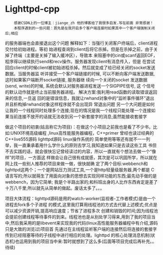 # Lighttpd-cpp


        感谢CSDN上的一位博主：jiange_zh 他的博客给了我很多启发.写在前面 非常感谢！ 
        本程序遇到的一些问题：首先是在我开启多个客户端连接时如果其中一个客户端强制关闭后;相应
的服务器端也会直接退出这个问题 解释如下：当强行关闭客户终端后，client进程交付给初始进程。等初
始进程查询到client后将它杀掉。但是在杀掉之前，由于关掉了终端（主要是关掉了输入缓冲区），导致本
来阻塞中的cin或scanf返回EOF，程序得以继续执行send和recv操作。服务器发现client有消息传入，但是
在尝试回应client的时候client被初始进程杀掉。然后就变成了给已经关闭的socket发送数据。当服务器监
听并接受一个客户端链接的时候, 可以不断向客户端发送数据, 这时如果客户端断开socket链接, 服务器继
续向一个关闭的socket 发送数据(send, write)的时候, 系统会默认对服务器进程发送一个SIGPIPE信号, 这
个信号的默认动作就是终止当前服务器进程。  解决方案:我利用read函数的读取错误返回来的信息,一旦返
回的是错误信息，我就让rwhand对象中的“监听事件循环”退出并且析构掉rwhand对象这样程序就不会出现异
常退出问题
   另一个大问题是如何让我的一个线程同时处理多个连接;现在的情况是我一个线程只能处理一个连接如果当前连接不放开的话就无法收到另一个新套接字的消息;虽然能接收套接字



   做这个项目的初衷(姑且称它为项目)：在做这个小项目之前我也是看了不少书，比如:UNIX环境高级编程 
,linux高性能服务器编程，C++primer 曾经也读过经典的C++live555源码 lighttpd源码 linux操作系统的
简单使用等等还有就不一一列举，我一直秉承着用什么学什么的原则去学习,我知道如果只是去读这些工具
书但不去实践的话，就会很快忘记曾经读过的内容，所以一直就有个想法去做一个“像样”的项目，一方面这
样做会让自己很有成就感，其次是可以巩固所学，所以就在网上找一些别人推荐的项目来做一做，很快就确
定了两个目标:webbench和lighttpd这两个；一个是网站压力测试工具,一个是http轻量级服务器,两个都是
C语言写的;所以就萌生了用面向对象的思想去实现同样功能的东西;最先动手做的是webbench，因为它简单;
我是个半路出家的;和科班出身的人比作东西肯定是差了十万八千里;所以就先从简单的做起。废话太多了。。。


    
   项目大体流程：lighttpd源码是用的watch-worker(监视者-工作者模式)是由一个进程去fork多个子进程
的模式,这里我打算用线程池的方式去代替上述模式;优点是可以减少资源开销,提高响应速度；节省了进程多次
创建和销毁的时间;因为线程池会提前创建线程等待事件的到来。线程池也是从别处学习得来,用到了我的项目当
中,然后我采用的是libevent来实现我的代码(linux高性能服务器编程中有介绍,源码只是大致的浏览过)项目首
先通过在主线程监听客户端的连接然后将连接的套接字传到已经阻塞等待的子线程中进行相应的处理。lighttpd
的核心处理消息机制(状态机)也运用到我的项目当中来:暂时就想到了这么多(后面等项目完成后再补充。。待续)
